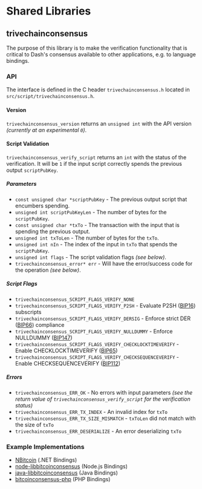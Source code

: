 Shared Libraries
================

## trivechainconsensus

The purpose of this library is to make the verification functionality that is critical to Dash's consensus available to other applications, e.g. to language bindings.

### API

The interface is defined in the C header `trivechainconsensus.h` located in  `src/script/trivechainconsensus.h`.

#### Version

`trivechainconsensus_version` returns an `unsigned int` with the API version *(currently at an experimental `0`)*.

#### Script Validation

`trivechainconsensus_verify_script` returns an `int` with the status of the verification. It will be `1` if the input script correctly spends the previous output `scriptPubKey`.

##### Parameters
- `const unsigned char *scriptPubKey` - The previous output script that encumbers spending.
- `unsigned int scriptPubKeyLen` - The number of bytes for the `scriptPubKey`.
- `const unsigned char *txTo` - The transaction with the input that is spending the previous output.
- `unsigned int txToLen` - The number of bytes for the `txTo`.
- `unsigned int nIn` - The index of the input in `txTo` that spends the `scriptPubKey`.
- `unsigned int flags` - The script validation flags *(see below)*.
- `trivechainconsensus_error* err` - Will have the error/success code for the operation *(see below)*.

##### Script Flags
- `trivechainconsensus_SCRIPT_FLAGS_VERIFY_NONE`
- `trivechainconsensus_SCRIPT_FLAGS_VERIFY_P2SH` - Evaluate P2SH ([BIP16](https://github.com/bitcoin/bips/blob/master/bip-0016.mediawiki)) subscripts
- `trivechainconsensus_SCRIPT_FLAGS_VERIFY_DERSIG` - Enforce strict DER ([BIP66](https://github.com/bitcoin/bips/blob/master/bip-0066.mediawiki)) compliance
- `trivechainconsensus_SCRIPT_FLAGS_VERIFY_NULLDUMMY` - Enforce NULLDUMMY ([BIP147](https://github.com/bitcoin/bips/blob/master/bip-0147.mediawiki))
- `trivechainconsensus_SCRIPT_FLAGS_VERIFY_CHECKLOCKTIMEVERIFY` - Enable CHECKLOCKTIMEVERIFY ([BIP65](https://github.com/bitcoin/bips/blob/master/bip-0065.mediawiki))
- `trivechainconsensus_SCRIPT_FLAGS_VERIFY_CHECKSEQUENCEVERIFY` - Enable CHECKSEQUENCEVERIFY ([BIP112](https://github.com/bitcoin/bips/blob/master/bip-0112.mediawiki))

##### Errors
- `trivechainconsensus_ERR_OK` - No errors with input parameters *(see the return value of `trivechainconsensus_verify_script` for the verification status)*
- `trivechainconsensus_ERR_TX_INDEX` - An invalid index for `txTo`
- `trivechainconsensus_ERR_TX_SIZE_MISMATCH` - `txToLen` did not match with the size of `txTo`
- `trivechainconsensus_ERR_DESERIALIZE` - An error deserializing `txTo`

### Example Implementations
- [NBitcoin](https://github.com/NicolasDorier/NBitcoin/blob/master/NBitcoin/Script.cs#L814) (.NET Bindings)
- [node-libbitcoinconsensus](https://github.com/bitpay/node-libbitcoinconsensus) (Node.js Bindings)
- [java-libbitcoinconsensus](https://github.com/dexX7/java-libbitcoinconsensus) (Java Bindings)
- [bitcoinconsensus-php](https://github.com/Bit-Wasp/bitcoinconsensus-php) (PHP Bindings)
